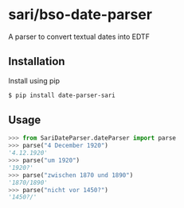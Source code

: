 # sari/bso-date-parser

A parser to convert textual dates into EDTF

## Installation

Install using pip

```sh
$ pip install date-parser-sari
```

## Usage

```python
>>> from SariDateParser.dateParser import parse
>>> parse("4 December 1920")
'4.12.1920'
>>> parse("um 1920")
'1920?'
>>> parse("zwischen 1870 und 1890")
'1870/1890'
>>> parse("nicht vor 1450?")
'1450?/'
```